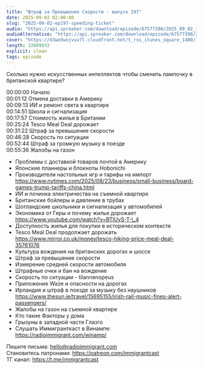 ```yaml
---
title: "Штраф за Превышение Скорости - выпуск 197"
date: 2025-09-02 02:00:08
slug: "2025-09-02-ep197-speeding-ticket"
audio: "https://api.spreaker.com/download/episode/67577398/2025_09_02_icast_ep197_speeding_ticket.mp3"
audioAlternative: "https://api.spreaker.com/download/episode/67577398/2025_09_02_icast_ep197_speeding_ticket.mp3"
cover: "https://d3wo5wojvuv7l.cloudfront.net/t_rss_itunes_square_1400/images.spreaker.com/original/4ec52a4af645e96c12394f826cde0a33.jpg"
length: 32809932
explicit: clean
tags: episode
---
```


Сколько нужно искусственных интеллектов чтобы сменить лампочку в британской квартире?  
  
00:00:00 Начало  
00:01:12 Отмена доставки в Америку  
00:09:13 ИИ и ремонт света в квартире  
00:14:51 Школа и сигнализация  
00:17:57 Стоимость жилья в Британии  
00:25:24 Tesco Meal Deal дорожает  
00:31:22 Штраф за превышение скорости  
00:46:28 Скорость по ситуации  
00:52:44 Штраф за громкую музыку в поезде  
00:55:36 Жалобы на газон  
  
* Проблемы с доставкой товаров почтой в Америку  
* Японские планнеры и блокноты Hobonichi  
* Производители настольных игр и тарифы на импорт https://www.nytimes.com/2025/08/23/business/small-business/board-games-trump-tariffs-china.html  
* ИИ и починка электричества на съемной квартире  
* Британские бойлеры и давление в трубах  
* Шотландские школьники и сигнализация у автомобилей  
* Экономика от Геры и почему жилье дорожает https://www.youtube.com/watch?v=BTlUyS-T-\_4  
* Доступность жилья для покупки в историческом контексте  
* Tesco Meal Deal продолжает дорожать https://www.mirror.co.uk/money/tesco-hiking-price-meal-deal-35761076  
* Культура вождения на британских дорогах и шоссе  
* Штраф за превышение скорости  
* Измерение средней скорости автомобиля  
* Штрафные очки и бан на вождение  
* Скорость по ситуации - tilannenopeus  
* Приложение Waze и опасности на дорогах  
* Ирландия и штраф в поезде за музыку без наушников https://www.thesun.ie/travel/15695155/irish-rail-music-fines-alert-passengers/  
* Жалобы на газон на съемной квартире  
* Кто такие Факторы у дома  
* Грызуны в западной части Глазго  
* Слушать Иммигранткаст в Винампе: https://radioimmigrant.com/winamp/  
  
Пишите письма: hello@radioimmigrant.com  
Становитесь патронами: https://patreon.com/immigrantcast  
ТГ канал: https://t.me/immigrantcast
